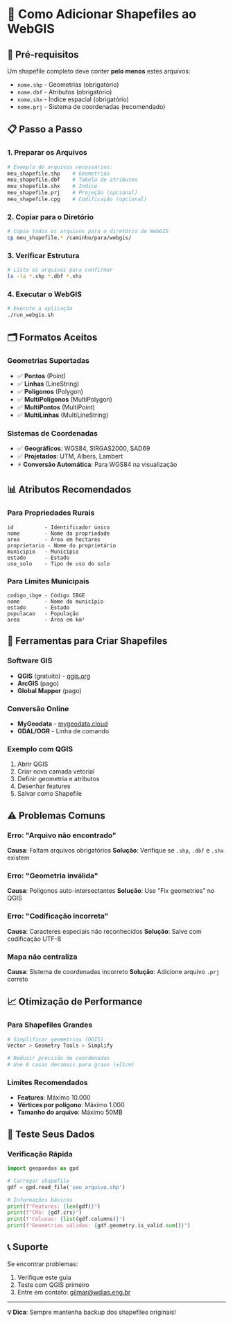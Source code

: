 # 📁 Como Adicionar Shapefiles ao WebGIS

## 🎯 Pré-requisitos

Um shapefile completo deve conter **pelo menos** estes arquivos:
- `nome.shp` - Geometrias (obrigatório)
- `nome.dbf` - Atributos (obrigatório) 
- `nome.shx` - Índice espacial (obrigatório)
- `nome.prj` - Sistema de coordenadas (recomendado)

## 📋 Passo a Passo

### 1. Preparar os Arquivos
```bash
# Exemplo de arquivos necessários:
meu_shapefile.shp    # Geometrias
meu_shapefile.dbf    # Tabela de atributos
meu_shapefile.shx    # Índice
meu_shapefile.prj    # Projeção (opcional)
meu_shapefile.cpg    # Codificação (opcional)
```

### 2. Copiar para o Diretório
```bash
# Copie todos os arquivos para o diretório do WebGIS
cp meu_shapefile.* /caminho/para/webgis/
```

### 3. Verificar Estrutura
```bash
# Liste os arquivos para confirmar
ls -la *.shp *.dbf *.shx
```

### 4. Executar o WebGIS
```bash
# Execute a aplicação
./run_webgis.sh
```

## 🗂️ Formatos Aceitos

### Geometrias Suportadas
- ✅ **Pontos** (Point)
- ✅ **Linhas** (LineString)
- ✅ **Polígonos** (Polygon)
- ✅ **MultiPolígonos** (MultiPolygon)
- ✅ **MultiPontos** (MultiPoint)
- ✅ **MultiLinhas** (MultiLineString)

### Sistemas de Coordenadas
- ✅ **Geográficos**: WGS84, SIRGAS2000, SAD69
- ✅ **Projetados**: UTM, Albers, Lambert
- ⚡ **Conversão Automática**: Para WGS84 na visualização

## 📊 Atributos Recomendados

### Para Propriedades Rurais
```
id          - Identificador único
nome        - Nome da propriedade
area        - Área em hectares
proprietario - Nome do proprietário
municipio   - Município
estado      - Estado
uso_solo    - Tipo de uso do solo
```

### Para Limites Municipais
```
codigo_ibge - Código IBGE
nome        - Nome do município
estado      - Estado
populacao   - População
area        - Área em km²
```

## 🔧 Ferramentas para Criar Shapefiles

### Software GIS
- **QGIS** (gratuito) - [qgis.org](https://qgis.org)
- **ArcGIS** (pago)
- **Global Mapper** (pago)

### Conversão Online
- **MyGeodata** - [mygeodata.cloud](https://mygeodata.cloud)
- **GDAL/OGR** - Linha de comando

### Exemplo com QGIS
1. Abrir QGIS
2. Criar nova camada vetorial
3. Definir geometria e atributos
4. Desenhar features
5. Salvar como Shapefile

## ⚠️ Problemas Comuns

### Erro: "Arquivo não encontrado"
**Causa**: Faltam arquivos obrigatórios
**Solução**: Verifique se `.shp`, `.dbf` e `.shx` existem

### Erro: "Geometria inválida"
**Causa**: Polígonos auto-intersectantes
**Solução**: Use "Fix geometries" no QGIS

### Erro: "Codificação incorreta"
**Causa**: Caracteres especiais não reconhecidos
**Solução**: Salve com codificação UTF-8

### Mapa não centraliza
**Causa**: Sistema de coordenadas incorreto
**Solução**: Adicione arquivo `.prj` correto

## 📈 Otimização de Performance

### Para Shapefiles Grandes
```bash
# Simplificar geometrias (QGIS)
Vector > Geometry Tools > Simplify

# Reduzir precisão de coordenadas
# Use 6 casas decimais para graus (±11cm)
```

### Limites Recomendados
- **Features**: Máximo 10.000
- **Vértices por polígono**: Máximo 1.000
- **Tamanho do arquivo**: Máximo 50MB

## 🧪 Teste Seus Dados

### Verificação Rápida
```python
import geopandas as gpd

# Carregar shapefile
gdf = gpd.read_file('seu_arquivo.shp')

# Informações básicas
print(f"Features: {len(gdf)}")
print(f"CRS: {gdf.crs}")
print(f"Colunas: {list(gdf.columns)}")
print(f"Geometrias válidas: {gdf.geometry.is_valid.sum()}")
```

## 📞 Suporte

Se encontrar problemas:
1. Verifique este guia
2. Teste com QGIS primeiro
3. Entre em contato: gilmar@wdias.eng.br

---

**💡 Dica**: Sempre mantenha backup dos shapefiles originais!
